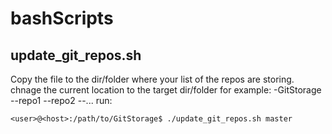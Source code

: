 # bashScripts
## update_git_repos.sh
Copy the file to the dir/folder where your list of the repos are storing.
chnage the current location to the target dir/folder
for example:
-GitStorage
--repo1
--repo2
--...
run:
```
<user>@<host>:/path/to/GitStorage$ ./update_git_repos.sh master
```

